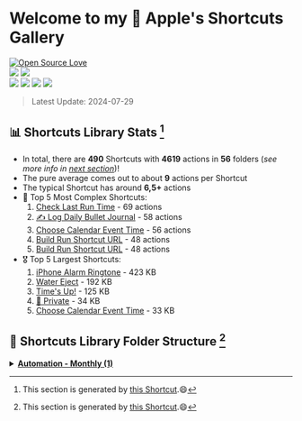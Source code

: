 # Welcome to my  Apple's Shortcuts Gallery

<p align="left">
<a href="https://github.com/huaminghuangtw/Apple-Shortcuts-Gallery"><img src="https://badges.frapsoft.com/os/v3/open-source.svg?v=103" alt="Open Source Love"></a><br/>
<a href="https://github.com/huaminghuangtw/Apple-Shortcuts-Gallery/releases"><img src="https://img.shields.io/github/v/release/huaminghuangtw/Apple-Shortcuts-Gallery.svg?display_name=tag&style=plastic&color=lightgrey"></a>
<a href="https://github.com/huaminghuangtw/Apple-Shortcuts-Gallery/tags"><img src="https://img.shields.io/github/v/tag/huaminghuangtw/Apple-Shortcuts-Gallery.svg?style=plastic&color=lightgrey"></a><br/> 
<a href="https://github.com/huaminghuangtw/Apple-Shortcuts-Gallery/stargazers"><img src="https://img.shields.io/github/stars/huaminghuangtw/Apple-Shortcuts-Gallery.svg?style=social"></a>
<a href="https://github.com/huaminghuangtw/Apple-Shortcuts-Gallery/fork"><img src="https://img.shields.io/github/forks/huaminghuangtw/Apple-Shortcuts-Gallery.svg?style=social"></a>
<a href="https://github.com/huaminghuangtw/Apple-Shortcuts-Gallery/issues"><img src="https://img.shields.io/github/issues/huaminghuangtw/Apple-Shortcuts-Gallery.svg?style=social&logo=github"></a>
<a href="https://github.com/huaminghuangtw/Apple-Shortcuts-Gallery/pulls"><img src="https://img.shields.io/github/issues-pr/huaminghuangtw/Apple-Shortcuts-Gallery.svg?style=social&logo=github"></a>
</p>

> Latest Update: 2024-07-29  

## <a id="stats" />📊 Shortcuts Library Stats [^1]

* In total, there are **490** Shortcuts with **4619** actions in **56** folders (_see more info in [next section](#folder-structure)_)!
* The pure average comes out to about **9** actions per Shortcut
* The typical Shortcut has around **6,5+** actions
* 🏅 Top 5 Most Complex Shortcuts:
    1. [Check Last Run Time](./All%20Shortcuts/Utility%20Helper%20Functions/Check%20Last%20Run%20Time) - 69 actions
    2. [✍️ Log Daily Bullet Journal](./All%20Shortcuts/Notion%20API/%E2%9C%8D%EF%B8%8F%20Log%20Daily%20Bullet%20Journal) - 58 actions
    3. [Choose Calendar Event Time](./All%20Shortcuts/Utility%20Helper%20Functions/Choose%20Calendar%20Event%20Time) - 56 actions
    4. [Build Run Shortcut URL](./All%20Shortcuts/Shortcuts%20of%20Shortcuts/Build%20Run%20Shortcut%20URL) - 48 actions
    5. [Build Run Shortcut URL](./All%20Shortcuts/Shortcuts%20of%20Shortcuts/Build%20Run%20Shortcut%20URL) - 48 actions
* 🎖️ Top 5 Largest Shortcuts:
    1. [iPhone Alarm Ringtone](./All%20Shortcuts/Sound%20Files/iPhone%20Alarm%20Ringtone) - 423 KB
    2. [Water Eject](./All%20Shortcuts/Standalone%20Fun/Water%20Eject) - 192 KB
    3. [Time's Up!](./All%20Shortcuts/Sound%20Files/Time's%20Up!) - 125 KB
    4. [📑 Private](./All%20Shortcuts/My%20PPS%20%26%20PKMS/%F0%9F%93%91%20Private) - 34 KB
    5. [Choose Calendar Event Time](./All%20Shortcuts/Utility%20Helper%20Functions/Choose%20Calendar%20Event%20Time) - 33 KB

## <a id="folder-structure" />📂 Shortcuts Library Folder Structure [^2]

<details>

<summary>
<strong>
<a href="./All%20Shortcuts/Automation%20-%20Monthly">Automation - Monthly (1)</a>
</strong>
</summary>

- <details>
   <summary>
   <a href="./All%20Shortcuts/Automation%20-%20Monthly/%23%201%20%7C%20Backup%20Daily%20Bullet%20Journals"># 1 | Backup Daily Bullet Journals</a>
   </summary>
   <a href="{"WFWorkflowMinimumClientVersionString":"900","WFWorkflowMinimumClientVersion":900,"WFWorkflowIcon":{"WFWorkflowIconStartColor":2846468607,"WFWorkflowIconGlyphNumber":61440},"WFWorkflowClientVersion":"2605.0.5","WFWorkflowOutputContentItemClasses":[],"WFWorkflowHasOutputFallback":false,"WFWorkflowActions":[{"WFWorkflowActionIdentifier":"is.workflow.actions.number","WFWorkflowActionParameters":{"WFNumberActionNumber":"3","UUID":"B331E22B-04BE-49C6-BE82-B38DECD87C8D"}},{"WFWorkflowActionIdentifier":"is.workflow.actions.runworkflow","WFWorkflowActionParameters":{"WFInput":{"Value":{"OutputUUID":"B331E22B-04BE-49C6-BE82-B38DECD87C8D","Type":"ActionOutput","OutputName":"Number"},"WFSerializationType":"WFTextTokenAttachment"},"WFWorkflow":{"workflowIdentifier":"D37CBA2D-60B7-4525-9BBB-D3E33B60D10D","workflowName":"Query Month Ago Daily Bullet Journal Items","isSelf":false},"UUID":"710FEFBD-146B-4D66-88AA-A013A341912D","WFWorkflowName":"Query Month Ago Daily Bullet Journal Items"}},{"WFWorkflowActionIdentifier":"is.workflow.actions.runworkflow","WFWorkflowActionParameters":{"WFInput":{"Value":{"OutputUUID":"710FEFBD-146B-4D66-88AA-A013A341912D","Type":"ActionOutput","OutputName":"Shortcut Result"},"WFSerializationType":"WFTextTokenAttachment"},"WFWorkflow":{"workflowIdentifier":"097ACAA2-9116-457F-8903-771D61E0103E","workflowName":"Backup Daily Bullet Journals","isSelf":false},"UUID":"688F8F9F-7B27-4F6C-9192-02E4AB0932EC","WFWorkflowName":"Backup Daily Bullet Journals"}},{"WFWorkflowActionIdentifier":"is.workflow.actions.runworkflow","WFWorkflowActionParameters":{"WFInput":{"Value":{"OutputUUID":"710FEFBD-146B-4D66-88AA-A013A341912D","Type":"ActionOutput","OutputName":"Shortcut Result"},"WFSerializationType":"WFTextTokenAttachment"},"WFWorkflowName":"🗄️ Archive Daily Bullet Journals","WFWorkflow":{"workflowIdentifier":"60319F87-8F50-4205-B3EF-AE15B17CD6BD","workflowName":"🗄️ Archive Daily Bullet Journals","isSelf":false}}}],"WFWorkflowInputContentItemClasses":["WFAppContentItem","WFAppStoreAppContentItem","WFArticleContentItem","WFContactContentItem","WFDateContentItem","WFEmailAddressContentItem","WFFolderContentItem","WFGenericFileContentItem","WFImageContentItem","WFiTunesProductContentItem","WFLocationContentItem","WFDCMapsLinkContentItem","WFAVAssetContentItem","WFPDFContentItem","WFPhoneNumberContentItem","WFRichTextContentItem","WFSafariWebPageContentItem","WFStringContentItem","WFURLContentItem"],"WFWorkflowImportQuestions":[],"WFWorkflowTypes":["Watch"],"WFQuickActionSurfaces":[],"WFWorkflowHasShortcutInputVariables":false}">
   <img src="./All%20Shortcuts/Automation%20-%20Monthly/%23%201%20%7C%20Backup%20Daily%20Bullet%20Journals/%23%201%20%7C%20Backup%20Daily%20Bullet%20Journals.png" width="150" />
   </a>
   </details>

</details>

[^1]: This section is generated by [this Shortcut](https://github.com/huaminghuangtw/Apple-Shortcuts-Gallery/tree/main/All%20Shortcuts/Shortcuts%20of%20Shortcuts/Generate%20Shortcuts%20Library%20Stats).😄
[^2]: This section is generated by [this Shortcut](https://github.com/huaminghuangtw/Apple-Shortcuts-Gallery/tree/main/All%20Shortcuts/Shortcuts%20of%20Shortcuts/Generate%20Shortcuts%20Library%20Folder%20Structure).😄
